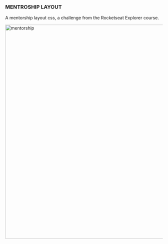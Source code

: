 ### MENTROSHIP LAYOUT
A mentorship layout css, a challenge from the Rocketseat Explorer course.

<img width="686" alt="mentorship" src="https://user-images.githubusercontent.com/61237811/200864873-38f05ac5-a92c-4ac2-bb9d-64a94bb967b9.png">
